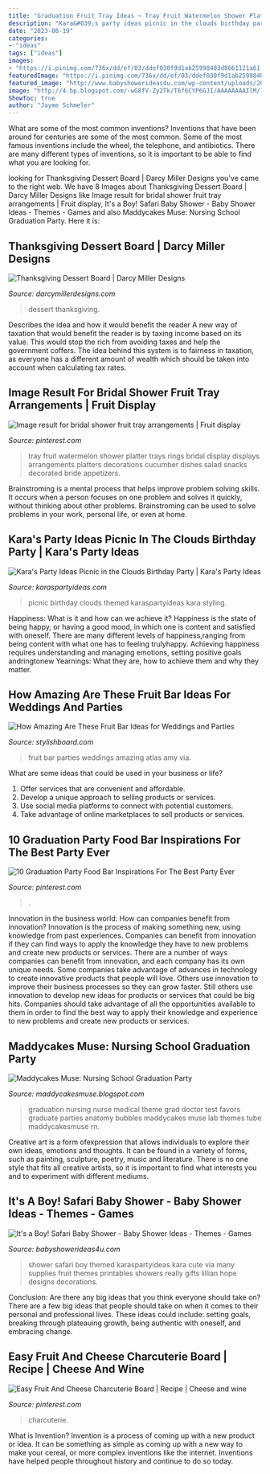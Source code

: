 ```yaml
---
title: "Graduation Fruit Tray Ideas ~ Tray Fruit Watermelon Shower Platter Trays Rings Bridal Display Displays Arrangements Platters Decorations Cucumber Dishes Salad Snacks Decorated Bride Appetizers"
description: "Kara&#039;s party ideas picnic in the clouds birthday party"
date: "2023-08-19"
categories:
- "ideas"
tags: ["ideas"]
images:
- "https://i.pinimg.com/736x/dd/ef/03/ddef030f9d1ab25998403d8661121a61.jpg"
featuredImage: "https://i.pinimg.com/736x/dd/ef/03/ddef030f9d1ab25998403d8661121a61.jpg"
featured_image: "http://www.babyshowerideas4u.com/wp-content/uploads/2014/01/1Fruit.jpg"
image: "http://4.bp.blogspot.com/-wG8fV-Zy2Tk/T6f6CYP6GJI/AAAAAAAAIlM/1iWq1n8Pp1Y/s1600/IMG_7183.JPG"
ShowToc: true
author: "Jayme Schmeler"
---
```



What are some of the most common inventions?
Inventions that have been around for centuries are some of the most common. Some of the most famous inventions include the wheel, the telephone, and antibiotics. There are many different types of inventions, so it is important to be able to find what you are looking for.

	

		
looking for Thanksgiving Dessert Board | Darcy Miller Designs you've came to the right web. We have 8 Images about Thanksgiving Dessert Board | Darcy Miller Designs like Image result for bridal shower fruit tray arrangements | Fruit display, It&#039;s a Boy! Safari Baby Shower - Baby Shower Ideas - Themes - Games and also Maddycakes Muse: Nursing School Graduation Party. Here it is:
		
    
## Thanksgiving Dessert Board | Darcy Miller Designs

<img loading=lazy src="http://www.darcymillerdesigns.com/wp-content/uploads/2019/11/DMDc-graze-board-IMG_8895-1x1-1200x1200.jpg" onerror="this.onerror=null;this.src='https://tse2.mm.bing.net/th?id=OIP.fcZojDTJf781ZOc-K8a9xwHaHa&amp;pid=15.1';" alt="Thanksgiving Dessert Board | Darcy Miller Designs">

_Source: darcymillerdesigns.com_

>dessert thanksgiving. 

	

Describes the idea and how it would benefit the reader
A new way of taxation that would benefit the reader is by taxing income based on its value. This would stop the rich from avoiding taxes and help the government coffers. The idea behind this system is to fairness in taxation, as everyone has a different amount of wealth which should be taken into account when calculating tax rates.

    
## Image Result For Bridal Shower Fruit Tray Arrangements | Fruit Display

<img loading=lazy src="https://i.pinimg.com/736x/1b/42/f0/1b42f023672486e5bde9ceda17edf279.jpg" onerror="this.onerror=null;this.src='https://tse2.mm.bing.net/th?id=OIP.NUuAnt9ejK3XeS6EDuFbuAHaFj&amp;pid=15.1';" alt="Image result for bridal shower fruit tray arrangements | Fruit display">

_Source: pinterest.com_

>tray fruit watermelon shower platter trays rings bridal display displays arrangements platters decorations cucumber dishes salad snacks decorated bride appetizers. 

	

Brainstroming is a mental process that helps improve problem solving skills. It occurs when a person focuses on one problem and solves it quickly, without thinking about other problems. Brainstroming can be used to solve problems in your work, personal life, or even at home.

    
## Kara&#039;s Party Ideas Picnic In The Clouds Birthday Party | Kara&#039;s Party Ideas

<img loading=lazy src="https://karaspartyideas.com/wp-content/uploads/2016/02/Picnic-Themed-Birthday-Party-via-Karas-Party-Ideas-KarasPartyIdeas.com4_.jpg" onerror="this.onerror=null;this.src='https://tse1.mm.bing.net/th?id=OIP.1uhjEeHOYDz43unD_Yz_gAHaKp&amp;pid=15.1';" alt="Kara&#039;s Party Ideas Picnic in the Clouds Birthday Party | Kara&#039;s Party Ideas">

_Source: karaspartyideas.com_

>picnic birthday clouds themed karaspartyideas kara styling. 

	

Happiness: What is it and how can we achieve it?
Happiness is the state of being happy, or having a good mood, in which one is content and satisfied with oneself. There are many different levels of happiness,ranging from being content with what one has to feeling trulyhappy. Achieving happiness requires understanding and managing emotions, setting positive goals andringtonew Yearnings: What they are, how to achieve them and why they matter.

    
## How Amazing Are These Fruit Bar Ideas For Weddings And Parties

<img loading=lazy src="http://www.stylishboard.com/wp-content/uploads/2014/05/711.jpg" onerror="this.onerror=null;this.src='https://tse3.mm.bing.net/th?id=OIP.QethKwJiq1S0IgZIMNxdqwHaLE&amp;pid=15.1';" alt="How Amazing Are These Fruit Bar Ideas for Weddings and Parties">

_Source: stylishboard.com_

>fruit bar parties weddings amazing atlas amy via. 

	

What are some ideas that could be used in your business or life?
1. Offer services that are convenient and affordable.
2. Develop a unique approach to selling products or services.
3. Use social media platforms to connect with potential customers. 
4. Take advantage of online marketplaces to sell products or services.

    
## 10 Graduation Party Food Bar Inspirations For The Best Party Ever

<img loading=lazy src="https://i.pinimg.com/736x/dd/ef/03/ddef030f9d1ab25998403d8661121a61.jpg" onerror="this.onerror=null;this.src='https://tse3.mm.bing.net/th?id=OIP.LIJzTOV1_uDOCicBQ0SGOgHaKV&amp;pid=15.1';" alt="10 Graduation Party Food Bar Inspirations For The Best Party Ever">

_Source: pinterest.com_

>. 

	

Innovation in the business world: How can companies benefit from innovation?
Innovation is the process of making something new, using knowledge from past experiences. Companies can benefit from innovation if they can find ways to apply the knowledge they have to new problems and create new products or services. There are a number of ways companies can benefit from innovation, and each company has its own unique needs. Some companies take advantage of advances in technology to create innovative products that people will love. Others use innovation to improve their business processes so they can grow faster. Still others use innovation to develop new ideas for products or services that could be big hits. Companies should take advantage of all the opportunities available to them in order to find the best way to apply their knowledge and experience to new problems and create new products or services.

    
## Maddycakes Muse: Nursing School Graduation Party

<img loading=lazy src="http://4.bp.blogspot.com/-wG8fV-Zy2Tk/T6f6CYP6GJI/AAAAAAAAIlM/1iWq1n8Pp1Y/s1600/IMG_7183.JPG" onerror="this.onerror=null;this.src='https://tse2.mm.bing.net/th?id=OIP.K-uqvc2g5TWgb17n_TKnPwHaLG&amp;pid=15.1';" alt="Maddycakes Muse: Nursing School Graduation Party">

_Source: maddycakesmuse.blogspot.com_

>graduation nursing nurse medical theme grad doctor test favors graduate parties anatomy bubbles maddycakes muse lab themes tube maddycakesmuse rn. 

	

Creative art is a form ofexpression that allows individuals to explore their own ideas, emotions and thoughts. It can be found in a variety of forms, such as painting, sculpture, poetry, music and literature. There is no one style that fits all creative artists, so it is important to find what interests you and to experiment with different mediums.

    
## It&#039;s A Boy! Safari Baby Shower - Baby Shower Ideas - Themes - Games

<img loading=lazy src="http://www.babyshowerideas4u.com/wp-content/uploads/2014/01/1Fruit.jpg" onerror="this.onerror=null;this.src='https://tse3.mm.bing.net/th?id=OIP.iKrUjKfcTpyX_2PyD47vBAHaLH&amp;pid=15.1';" alt="It&#039;s a Boy! Safari Baby Shower - Baby Shower Ideas - Themes - Games">

_Source: babyshowerideas4u.com_

>shower safari boy themed karaspartyideas kara cute via many supplies fruit themes printables showers really gifts lillian hope designs decorations. 

	

Conclusion: Are there any big ideas that you think everyone should take on?
There are a few big ideas that people should take on when it comes to their personal and professional lives. These ideas could include: setting goals, breaking through plateauing growth, being authentic with oneself, and embracing change.

    
## Easy Fruit And Cheese Charcuterie Board | Recipe | Cheese And Wine

<img loading=lazy src="https://i.pinimg.com/736x/23/89/07/238907ca90b6d20f287c48c4d847eea5.jpg" onerror="this.onerror=null;this.src='https://tse1.mm.bing.net/th?id=OIP.ovj9EYmyiN7MNNeaB_PCKAHaLH&amp;pid=15.1';" alt="Easy Fruit And Cheese Charcuterie Board | Recipe | Cheese and wine">

_Source: pinterest.com_

>charcuterie. 

	

What is Invention?
Invention is a process of coming up with a new product or idea. It can be something as simple as coming up with a new way to make your cereal, or more complex inventions like the internet. Inventions have helped people throughout history and continue to do so today.

